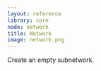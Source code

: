 ```yaml
---
layout: reference
library: core
node: network
title: Network
image: network.png
---
```

Create an empty subnetwork.

